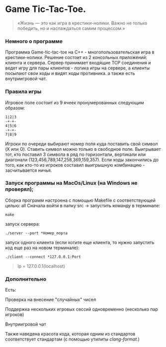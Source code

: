 # Game Tic-Tac-Toe.

> «Жизнь — это как игра в крестики-нолики. Важно не только победить, но и наслаждаться самим процессом.»

### Немного о программе

Программа Game-tic-tac-toe на C++ - многопользовательская игра в крестики-нолики.
Решение состоит из 2 консольных приложений: клиента и сервера. Сервер принимает входящие TCP соединения и ведет игру для пары
клиентов - логика игры на сервере, а клиенты посылают свои ходы и видят ходы противника. а также есть внутриигровой чат.

### Правила игры
Игровое поле состоит из 9 ячеек пронумерованных следующим образом:
```
1|2|3
-+-+-
4|5|6
-+-+-
7|8|9
```

Игроки по очереди выбирают номер поля куда поставить свой символ (X или O).
Ставить символ можно только в свободное поле.
Выигрывает тот, кто поставил 3 символа в ряд по горизонтали, вертикали или диагонали (123,456,789,147,258,369,159,357).
Если ходы закончились до того, как кто-то из игроков составил выигрышную комбинацию - засчитывается ничья.


### Запуск программы на MacOs/Linux (на Windows не проверял);

Сборка программ  настроена с помощью Makefile с соответствующей целью: all
Сначала войти в папку src -> запустить команду в терминале:
```
make
```

запуск сервера:

```
./server --port *Номер_порта
```


запуск одного клиента (если хотите еще клиента, то нужно запустить код еще раз на новом терминале):

```
./client --connect *127.0.0.1:Port
```
>Ip = 127.0.0.1(localhost) 

### Дополнительно

Есть:

Проверка на внесение "случайных" чисел

Поддержка нескольких игровых сессий одновременно (несколько пар игроков)

Внутриигровой чат

Также наведена красота кода, которая одним из стандартов соответствует стандартам (с помощью утилиты _clang-format_.)

